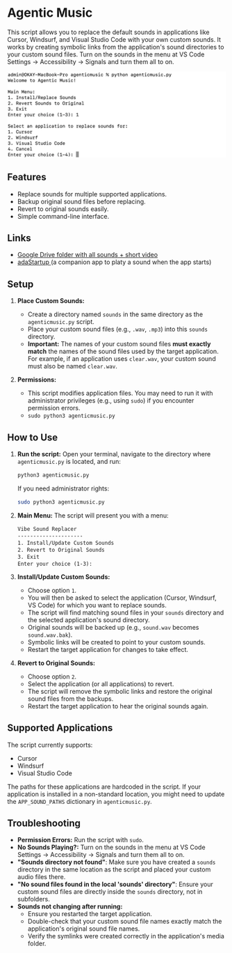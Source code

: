 # Agentic Music

This script allows you to replace the default sounds in applications like Cursor, Windsurf, and Visual Studio Code with your own custom sounds. It works by creating symbolic links from the application's sound directories to your custom sound files. Turn on the sounds in the menu at VS Code Settings -> Accessibility -> Signals and turn them all to on.

   ![Application Sound Replacement Menu](assets/app_screenshot.png)

## Features

-   Replace sounds for multiple supported applications.
-   Backup original sound files before replacing.
-   Revert to original sounds easily.
-   Simple command-line interface.

## Links

- [Google Drive folder with all sounds + short video](https://drive.google.com/drive/folders/1_BsgC3xtmDLgL_UVjNv7jqIsoaq6mm0Z?dmr=1&ec=wgc-drive-hero-goto)
- [adaStartup ](https://github.com/bjornlustic/adaStartup) (a companion app to platy a sound when the app starts)


## Setup

1.  **Place Custom Sounds:**
    *   Create a directory named `sounds` in the same directory as the `agenticmusic.py` script.
    *   Place your custom sound files (e.g., `.wav`, `.mp3`) into this `sounds` directory.
    *   **Important:** The names of your custom sound files **must exactly match** the names of the sound files used by the target application. For example, if an application uses `clear.wav`, your custom sound must also be named `clear.wav`.

2.  **Permissions:**
    *   This script modifies application files. You may need to run it with administrator privileges (e.g., using `sudo`) if you encounter permission errors.
    *   `sudo python3 agenticmusic.py`

## How to Use

1.  **Run the script:**
    Open your terminal, navigate to the directory where `agenticmusic.py` is located, and run:
    ```bash
    python3 agenticmusic.py
    ```
    If you need administrator rights:
    ```bash
    sudo python3 agenticmusic.py
    ```

2.  **Main Menu:**
    The script will present you with a menu:

    ```
    Vibe Sound Replacer
    ---------------------
    1. Install/Update Custom Sounds
    2. Revert to Original Sounds
    3. Exit
    Enter your choice (1-3):
    ```

3.  **Install/Update Custom Sounds:**
    *   Choose option `1`.
    *   You will then be asked to select the application (Cursor, Windsurf, VS Code) for which you want to replace sounds.
    *   The script will find matching sound files in your `sounds` directory and the selected application's sound directory.
    *   Original sounds will be backed up (e.g., `sound.wav` becomes `sound.wav.bak`).
    *   Symbolic links will be created to point to your custom sounds.
    *   Restart the target application for changes to take effect.


4.  **Revert to Original Sounds:**
    *   Choose option `2`.
    *   Select the application (or all applications) to revert.
    *   The script will remove the symbolic links and restore the original sound files from the backups.
    *   Restart the target application to hear the original sounds again.

## Supported Applications

The script currently supports:
*   Cursor
*   Windsurf
*   Visual Studio Code

The paths for these applications are hardcoded in the script. If your application is installed in a non-standard location, you might need to update the `APP_SOUND_PATHS` dictionary in `agenticmusic.py`.

## Troubleshooting

*   **Permission Errors:** Run the script with `sudo`.
*   **No Sounds Playing?:** Turn on the sounds in the menu at VS Code Settings -> Accessibility -> Signals and turn them all to on.
*   **"Sounds directory not found"**: Make sure you have created a `sounds` directory in the same location as the script and placed your custom audio files there.
*   **"No sound files found in the local 'sounds' directory"**: Ensure your custom sound files are directly inside the `sounds` directory, not in subfolders.
*   **Sounds not changing after running:**
    *   Ensure you restarted the target application.
    *   Double-check that your custom sound file names exactly match the application's original sound file names.
    *   Verify the symlinks were created correctly in the application's media folder. 